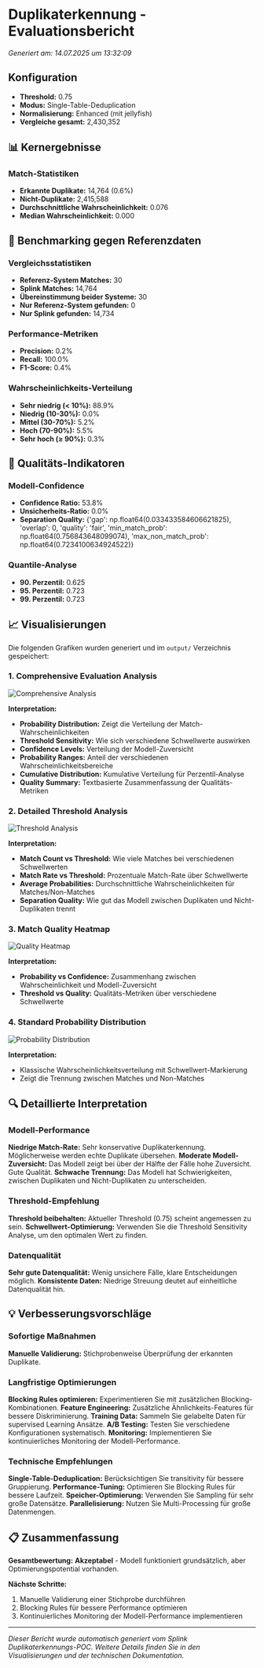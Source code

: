 # Duplikaterkennung - Evaluationsbericht

*Generiert am: 14.07.2025 um 13:32:09*

## Konfiguration

- **Threshold:** 0.75
- **Modus:** Single-Table-Deduplication
- **Normalisierung:** Enhanced (mit jellyfish)
- **Vergleiche gesamt:** 2,430,352

## 📊 Kernergebnisse

### Match-Statistiken
- **Erkannte Duplikate:** 14,764 (0.6%)
- **Nicht-Duplikate:** 2,415,588
- **Durchschnittliche Wahrscheinlichkeit:** 0.076
- **Median Wahrscheinlichkeit:** 0.000

## 🎯 Benchmarking gegen Referenzdaten

### Vergleichsstatistiken
- **Referenz-System Matches:** 30
- **Splink Matches:** 14,764
- **Übereinstimmung beider Systeme:** 30
- **Nur Referenz-System gefunden:** 0
- **Nur Splink gefunden:** 14,734

### Performance-Metriken
- **Precision:** 0.2%
- **Recall:** 100.0%
- **F1-Score:** 0.4%


### Wahrscheinlichkeits-Verteilung
- **Sehr niedrig (< 10%):** 88.9%
- **Niedrig (10-30%):** 0.0%
- **Mittel (30-70%):** 5.2%
- **Hoch (70-90%):** 5.5%
- **Sehr hoch (≥ 90%):** 0.3%

## 🎯 Qualitäts-Indikatoren

### Modell-Confidence
- **Confidence Ratio:** 53.8%
- **Unsicherheits-Ratio:** 0.0%
- **Separation Quality:** {'gap': np.float64(0.033433584606621825), 'overlap': 0, 'quality': 'fair', 'min_match_prob': np.float64(0.756843648099074), 'max_non_match_prob': np.float64(0.7234100634924522)}

### Quantile-Analyse
- **90. Perzentil:** 0.625
- **95. Perzentil:** 0.723
- **99. Perzentil:** 0.723

## 📈 Visualisierungen

Die folgenden Grafiken wurden generiert und im `output/` Verzeichnis gespeichert:

### 1. Comprehensive Evaluation Analysis
![Comprehensive Analysis](comprehensive_evaluation_analysis.png)

**Interpretation:**
- **Probability Distribution:** Zeigt die Verteilung der Match-Wahrscheinlichkeiten
- **Threshold Sensitivity:** Wie sich verschiedene Schwellwerte auswirken
- **Confidence Levels:** Verteilung der Modell-Zuversicht
- **Probability Ranges:** Anteil der verschiedenen Wahrscheinlichkeitsbereiche
- **Cumulative Distribution:** Kumulative Verteilung für Perzentil-Analyse
- **Quality Summary:** Textbasierte Zusammenfassung der Qualitäts-Metriken

### 2. Detailed Threshold Analysis
![Threshold Analysis](detailed_threshold_analysis.png)

**Interpretation:**
- **Match Count vs Threshold:** Wie viele Matches bei verschiedenen Schwellwerten
- **Match Rate vs Threshold:** Prozentuale Match-Rate über Schwellwerte
- **Average Probabilities:** Durchschnittliche Wahrscheinlichkeiten für Matches/Non-Matches
- **Separation Quality:** Wie gut das Modell zwischen Duplikaten und Nicht-Duplikaten trennt

### 3. Match Quality Heatmap
![Quality Heatmap](match_quality_heatmap.png)

**Interpretation:**
- **Probability vs Confidence:** Zusammenhang zwischen Wahrscheinlichkeit und Modell-Zuversicht
- **Threshold vs Quality:** Qualitäts-Metriken über verschiedene Schwellwerte

### 4. Standard Probability Distribution
![Probability Distribution](match_probability_distribution.png)

**Interpretation:**
- Klassische Wahrscheinlichkeitsverteilung mit Schwellwert-Markierung
- Zeigt die Trennung zwischen Matches und Non-Matches

## 🔍 Detaillierte Interpretation

### Modell-Performance
**Niedrige Match-Rate:** Sehr konservative Duplikaterkennung. Möglicherweise werden echte Duplikate übersehen.
**Moderate Modell-Zuversicht:** Das Modell zeigt bei über der Hälfte der Fälle hohe Zuversicht. Gute Qualität.
**Schwache Trennung:** Das Modell hat Schwierigkeiten, zwischen Duplikaten und Nicht-Duplikaten zu unterscheiden.

### Threshold-Empfehlung
**Threshold beibehalten:** Aktueller Threshold (0.75) scheint angemessen zu sein.
**Schwellwert-Optimierung:** Verwenden Sie die Threshold Sensitivity Analyse, um den optimalen Wert zu finden.

### Datenqualität
**Sehr gute Datenqualität:** Wenig unsichere Fälle, klare Entscheidungen möglich.
**Konsistente Daten:** Niedrige Streuung deutet auf einheitliche Datenqualität hin.

## 💡 Verbesserungsvorschläge

### Sofortige Maßnahmen
**Manuelle Validierung:** Stichprobenweise Überprüfung der erkannten Duplikate.

### Langfristige Optimierungen
**Blocking Rules optimieren:** Experimentieren Sie mit zusätzlichen Blocking-Kombinationen.
**Feature Engineering:** Zusätzliche Ähnlichkeits-Features für bessere Diskriminierung.
**Training Data:** Sammeln Sie gelabelte Daten für supervised Learning Ansätze.
**A/B Testing:** Testen Sie verschiedene Konfigurationen systematisch.
**Monitoring:** Implementieren Sie kontinuierliches Monitoring der Modell-Performance.

### Technische Empfehlungen
**Single-Table-Deduplication:** Berücksichtigen Sie transitivity für bessere Gruppierung.
**Performance-Tuning:** Optimieren Sie Blocking Rules für bessere Laufzeit.
**Speicher-Optimierung:** Verwenden Sie Sampling für sehr große Datensätze.
**Parallelisierung:** Nutzen Sie Multi-Processing für große Datenmengen.

## 📋 Zusammenfassung

**Gesamtbewertung:** **Akzeptabel** - Modell funktioniert grundsätzlich, aber Optimierungspotential vorhanden.

**Nächste Schritte:**
1. Manuelle Validierung einer Stichprobe durchführen
2. Blocking Rules für bessere Performance optimieren
3. Kontinuierliches Monitoring der Modell-Performance implementieren

---

*Dieser Bericht wurde automatisch generiert vom Splink Duplikaterkennungs-POC.*
*Weitere Details finden Sie in den Visualisierungen und der technischen Dokumentation.*
